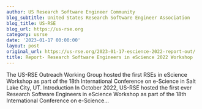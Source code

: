 ```yaml
---
author: US Research Software Engineer Community
blog_subtitle: United States Research Software Engineer Association
blog_title: US-RSE
blog_url: https://us-rse.org
category: usrse
date: '2023-01-17 00:00:00'
layout: post
original_url: https://us-rse.org/2023-01-17-escience-2022-report-out/
title: Report- Research Software Engineers in eScience 2022 Workshop
---
```


The US-RSE Outreach Working Group hosted the first RSEs in eScience Workshop as part of the 18th International Conference on e-Science in Salt Lake City, UT. Introduction In October 2022, US-RSE hosted the first ever Research Software Engineers in eScience Workshop as part of the 18th International Conference on e-Science...
